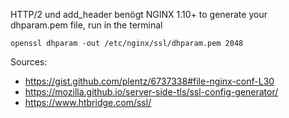 HTTP/2 und add_header benögt NGINX 1.10+ 
to generate your dhparam.pem file, run in the terminal
 
    openssl dhparam -out /etc/nginx/ssl/dhparam.pem 2048
    
Sources:
- https://gist.github.com/plentz/6737338#file-nginx-conf-L30
- https://mozilla.github.io/server-side-tls/ssl-config-generator/
- https://www.htbridge.com/ssl/